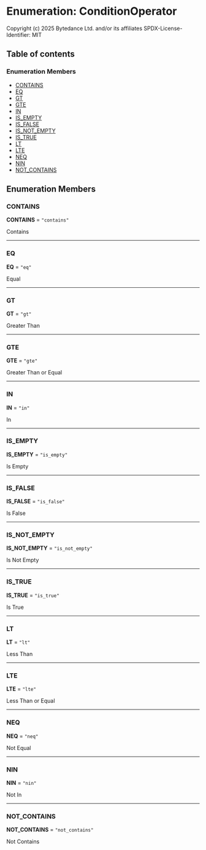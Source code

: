 # Enumeration: ConditionOperator

Copyright (c) 2025 Bytedance Ltd. and/or its affiliates
SPDX-License-Identifier: MIT

## Table of contents

### Enumeration Members

* [CONTAINS](/en/auto-docs/interface/enums/ConditionOperator.md#contains)
* [EQ](/en/auto-docs/interface/enums/ConditionOperator.md#eq)
* [GT](/en/auto-docs/interface/enums/ConditionOperator.md#gt)
* [GTE](/en/auto-docs/interface/enums/ConditionOperator.md#gte)
* [IN](/en/auto-docs/interface/enums/ConditionOperator.md#in)
* [IS\_EMPTY](/en/auto-docs/interface/enums/ConditionOperator.md#is_empty)
* [IS\_FALSE](/en/auto-docs/interface/enums/ConditionOperator.md#is_false)
* [IS\_NOT\_EMPTY](/en/auto-docs/interface/enums/ConditionOperator.md#is_not_empty)
* [IS\_TRUE](/en/auto-docs/interface/enums/ConditionOperator.md#is_true)
* [LT](/en/auto-docs/interface/enums/ConditionOperator.md#lt)
* [LTE](/en/auto-docs/interface/enums/ConditionOperator.md#lte)
* [NEQ](/en/auto-docs/interface/enums/ConditionOperator.md#neq)
* [NIN](/en/auto-docs/interface/enums/ConditionOperator.md#nin)
* [NOT\_CONTAINS](/en/auto-docs/interface/enums/ConditionOperator.md#not_contains)

## Enumeration Members

### CONTAINS

**CONTAINS** = `"contains"`

Contains

***

### EQ

**EQ** = `"eq"`

Equal

***

### GT

**GT** = `"gt"`

Greater Than

***

### GTE

**GTE** = `"gte"`

Greater Than or Equal

***

### IN

**IN** = `"in"`

In

***

### IS\_EMPTY

**IS\_EMPTY** = `"is_empty"`

Is Empty

***

### IS\_FALSE

**IS\_FALSE** = `"is_false"`

Is False

***

### IS\_NOT\_EMPTY

**IS\_NOT\_EMPTY** = `"is_not_empty"`

Is Not Empty

***

### IS\_TRUE

**IS\_TRUE** = `"is_true"`

Is True

***

### LT

**LT** = `"lt"`

Less Than

***

### LTE

**LTE** = `"lte"`

Less Than or Equal

***

### NEQ

**NEQ** = `"neq"`

Not Equal

***

### NIN

**NIN** = `"nin"`

Not In

***

### NOT\_CONTAINS

**NOT\_CONTAINS** = `"not_contains"`

Not Contains
